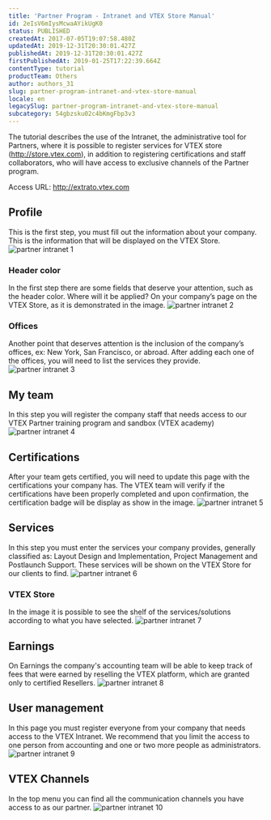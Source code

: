 ```yaml
---
title: 'Partner Program - Intranet and VTEX Store Manual'
id: 2eIsV6mIysMcwaAYikUgK0
status: PUBLISHED
createdAt: 2017-07-05T19:07:58.480Z
updatedAt: 2019-12-31T20:30:01.427Z
publishedAt: 2019-12-31T20:30:01.427Z
firstPublishedAt: 2019-01-25T17:22:39.664Z
contentType: tutorial
productTeam: Others
author: authors_31
slug: partner-program-intranet-and-vtex-store-manual
locale: en
legacySlug: partner-program-intranet-and-vtex-store-manual
subcategory: 54gbzsku02c4bKmgFbp3v3
---
```


The tutorial describes the use of the Intranet, the administrative tool for Partners, where it is possible to register services for VTEX store (http://store.vtex.com), in addition to registering certifications and staff collaborators, who will have access to exclusive channels of the Partner program.

Access URL: http://extrato.vtex.com

## Profile
This is the first step, you must fill out the information about your company. This is the information that will be displayed on the VTEX Store.
![partner intranet 1](https://images.contentful.com/alneenqid6w5/6n5cqrsG3uEuqE0w88882M/87f7eb33ae50e6d0783dc1ea5a121aca/partner_intranet_1.png)

### Header color
In the first step there are some fields that deserve your attention, such as the header color. Where will it be applied? On your company’s page on the VTEX Store, as it is demonstrated in the image.
![partner intranet 2](https://images.contentful.com/alneenqid6w5/13tICp7cXoiOseM2AOYYEc/aaf98faa4e33f47e517f2204fec9dcd2/partner_intranet_2.png)

### Offices
Another point that deserves attention is the inclusion of the company’s offices, ex: New York, San Francisco, or abroad. After adding each one of the offices, you will need to list the services they provide.
![partner intranet 3](https://images.contentful.com/alneenqid6w5/6JZIkI0N5SKgySUW46W2Yc/64069026123057856b3430bf4e4e5344/partner_intranet_3.png)

## My team
In this step you will register the company staff that needs access to our VTEX Partner training program and sandbox (VTEX academy)
![partner intranet 4](https://images.contentful.com/alneenqid6w5/4AmT9EOi6AC6CUIa6gK8uq/c79b462dad40ededc388903d6de2535c/partner_intranet_4.png)

## Certifications
After your team gets certified, you will need to update this page with the certifications your company has. The VTEX team will verify if the certifications have been properly completed and upon confirmation, the certification badge will be display as show in the image.
![partner intranet 5](https://images.contentful.com/alneenqid6w5/1Iq4VXwlUQimW0kQmqsIe8/9038bd2510ba516cbc72596a41d7a25f/partner_intranet_5.png)

## Services
In this step you must enter the services your company provides, generally classified as: Layout Design and Implementation, Project Management and Postlaunch Support. These services will be shown on the VTEX Store for our clients to find.
![partner intranet 6](https://images.contentful.com/alneenqid6w5/1x3zqdaxMgGU4CKsKi4i8c/8484f7197c8643388a716e0e595f9763/partner_intranet_6.png)

### VTEX Store
In the image it is possible to see the shelf of the services/solutions according to what you have selected.
![partner intranet 7](https://images.contentful.com/alneenqid6w5/3jJA8IyIkgcEmSYy8W6wam/34407ce97bfcc75431fdc9960d91fd2b/partner_intranet_7.png)

## Earnings
On Earnings the company's accounting team will be able to keep track of fees that were earned by reselling the VTEX platform, which are granted only to certified Resellers.
![partner intranet 8](https://images.contentful.com/alneenqid6w5/2TB5pCAgr6qKqQmsuY0kgU/47bcbdbf15c7101612dddbc8901a8f99/partner_intranet_8.png)

## User management
In this page you must register everyone from your company that needs access to the VTEX Intranet. We recommend that you limit the access to one person from accounting and one or two more people as administrators.
![partner intranet 9](https://images.contentful.com/alneenqid6w5/2aFx9YxuAMOEAEIOOos6Gg/82e8c287becc9b2ccbd9590ce4a6fb6e/partner_intranet_9.png)

## VTEX Channels
In the top menu you can find all the communication channels you have access to as our partner.
![partner intranet 10](https://images.contentful.com/alneenqid6w5/5Pa8OjOuyWwigKwmqCSK66/96fb124b8400feb3abd78317be03037c/partner_intranet_10.png)
